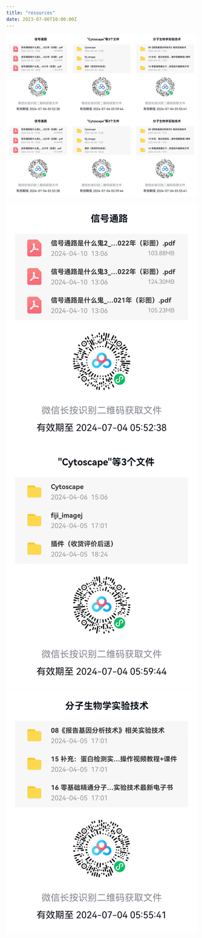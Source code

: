 ```yaml
---  
title: "resources"  
date: 2023-07-06T10:00:00Z  
---  
```

 <div style="display: flex; justify-content: space-between;">  
  <div style="flex: 1;">  
    <img src="netdisk1.jpg" alt="Image 1">  
  </div>  
  <div style="flex: 1;">  
    <img src="netdisk2.jpg" alt="Image 2">  
  </div>  
  <div style="flex: 1;">  
    <img src="netdisk3.jpg" alt="Image 3">  
  </div>  
</div>

<div style="width: 100%;">  
  <div style="float: left; width: 33.33%;">  
    <img src="netdisk1.jpg" alt="Image 1">  
  </div>  
  <div style="float: left; width: 33.33%;">  
    <img src="netdisk2.jpg" alt="Image 2">  
  </div>  
  <div style="float: left; width: 33.33%;">  
    <img src="netdisk3.jpg" alt="Image 3">  
  </div>  
  <div style="clear: both;"></div> <!-- 清除浮动 -->  
</div>

![基础科研理论](netdisk1.jpg)  
![基础科研软件](netdisk2.jpg)  
![基础科研技术](netdisk3.jpg)  

